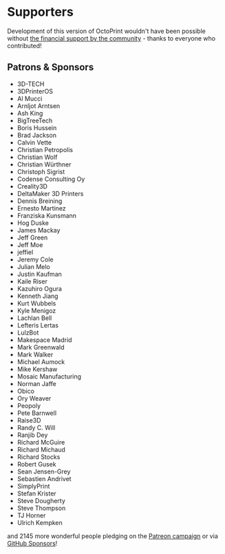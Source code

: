 # Supporters

Development of this version of OctoPrint wouldn't have been possible without
[the financial support by the community](https://support.octoprint.org) -
thanks to everyone who contributed!

## Patrons & Sponsors

  * 3D-TECH
  * 3DPrinterOS
  * Al Mucci
  * Arnljot Arntsen
  * Ash King
  * BigTreeTech
  * Boris Hussein
  * Brad Jackson
  * Calvin Vette
  * Christian Petropolis
  * Christian Wolf
  * Christian Würthner
  * Christoph Sigrist
  * Codense Consulting Oy
  * Creality3D
  * DeltaMaker 3D Printers
  * Dennis Breining
  * Ernesto Martinez
  * Franziska Kunsmann
  * Hog Duske
  * James Mackay
  * Jeff Green
  * Jeff Moe
  * jeffiel
  * Jeremy Cole
  * Julian Melo
  * Justin Kaufman
  * Kaile Riser
  * Kazuhiro Ogura
  * Kenneth Jiang
  * Kurt Wubbels
  * Kyle Menigoz
  * Lachlan Bell
  * Lefteris Lertas
  * LulzBot
  * Makespace Madrid
  * Mark Greenwald
  * Mark Walker
  * Michael Aumock
  * Mike Kershaw
  * Mosaic Manufacturing
  * Norman Jaffe
  * Obico
  * Ory Weaver
  * Peopoly
  * Pete Barnwell
  * Raise3D
  * Randy C. Will
  * Ranjib Dey
  * Richard McGuire
  * Richard Michaud
  * Richard Stocks
  * Robert Gusek
  * Sean Jensen-Grey
  * Sebastien Andrivet
  * SimplyPrint
  * Stefan Krister
  * Steve Dougherty
  * Steve Thompson
  * TJ Horner
  * Ulrich Kempken

and 2145 more wonderful people pledging on the [Patreon campaign](https://patreon.com/foosel) or via [GitHub Sponsors](https://github.com/users/foosel/sponsorship)!
